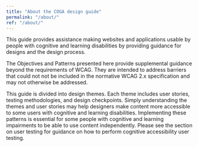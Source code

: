 ```yaml
---
title: "About the COGA design guide"
permalink: "/about/"
ref: "/about/"
---
```


This guide provides assistance making websites and applications usable by people with cognitive and learning disabilities by providing guidance for designs and the design process.

The Objectives and Patterns presented here provide supplemental guidance beyond the requirements of WCAG. They are intended to address barriers that could not not be included in the normative WCAG 2.x specification and may not otherwise be addressed.

This guide is divided into design themes. Each theme includes user stories, testing methodologies, and design checkpoints. Simply understanding the themes and user stories may help designers make content more accessible to some users with cognitive and learning disabilities. Implementing these patterns is essential for some people with cognitive and learning impairments to be able to use content independently. Please see the section on user testing for guidance on how to perform cognitive accessibility user testing.
